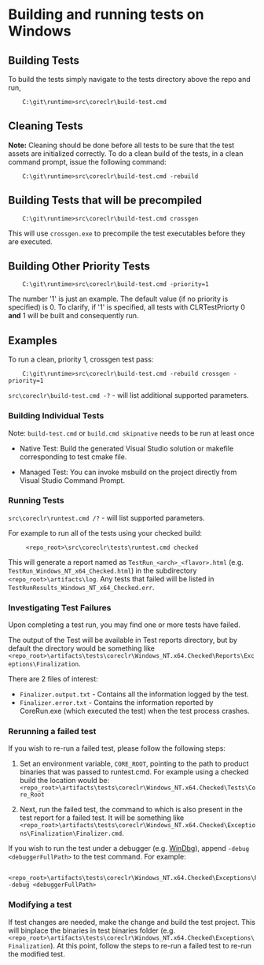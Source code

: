 Building and running tests on Windows
=====================================

## Building Tests

To build the tests simply navigate to the tests directory above the repo and run,
```
    C:\git\runtime>src\coreclr\build-test.cmd
```

## Cleaning Tests

**Note:** Cleaning should be done before all tests to be sure that the test assets are initialized correctly. To do a clean build of the tests, in a clean command prompt, issue the following command:
```
    C:\git\runtime>src\coreclr\build-test.cmd -rebuild
```

## Building Tests that will be precompiled

```
    C:\git\runtime>src\coreclr\build-test.cmd crossgen
```

This will use `crossgen.exe` to precompile the test executables before they are executed.

## Building Other Priority Tests

```
    C:\git\runtime>src\coreclr\build-test.cmd -priority=1
```

The number '1' is just an example. The default value (if no priority is specified) is 0. To clarify, if '1' is specified, all tests with CLRTestPriorty 0 **and** 1 will be built and consequently run.

## Examples

To run a clean, priority 1, crossgen test pass:

```
    C:\git\runtime>src\coreclr\build-test.cmd -rebuild crossgen -priority=1
```

`src\coreclr\build-test.cmd -?` - will list additional supported parameters.

### Building Individual Tests

Note: `build-test.cmd` or `build.cmd skipnative` needs to be run at least once

* Native Test: Build the generated Visual Studio solution or makefile corresponding to test cmake file.

* Managed Test: You can invoke msbuild on the project directly from Visual Studio Command Prompt.

### Running Tests

`src\coreclr\runtest.cmd /?` - will list supported parameters.

For example to run all of the tests using your checked build:

```
     <repo_root>\src\coreclr\tests\runtest.cmd checked
```

This will generate a report named as `TestRun_<arch>_<flavor>.html` (e.g. `TestRun_Windows_NT_x64_Checked.html`) in the subdirectory `<repo_root>\artifacts\log`. Any tests that failed will be listed in `TestRunResults_Windows_NT_x64_Checked.err`.

### Investigating Test Failures

Upon completing a test run, you may find one or more tests have failed.

The output of the Test will be available in Test reports directory, but by default the directory would be something like `<repo_root>\artifacts\tests\coreclr\Windows_NT.x64.Checked\Reports\Exceptions\Finalization`.

There are 2 files of interest:

- `Finalizer.output.txt` - Contains all the information logged by the test.
- `Finalizer.error.txt`  - Contains the information reported by CoreRun.exe (which executed the test) when the test process crashes.

### Rerunning a failed test

If you wish to re-run a failed test, please follow the following steps:

1. Set an environment variable, `CORE_ROOT`, pointing to the path to product binaries that was passed to runtest.cmd.
For example using a checked build the location would be: `<repo_root>\artifacts\tests\coreclr\Windows_NT.x64.Checked\Tests\Core_Root`

2. Next, run the failed test, the command to which is also present in the test report for a failed test. It will be something like `<repo_root>\artifacts\tests\coreclr\Windows_NT.x64.Checked\Exceptions\Finalization\Finalizer.cmd`.

If you wish to run the test under a debugger (e.g. [WinDbg](http://msdn.microsoft.com/en-us/library/windows/hardware/ff551063(v=vs.85).aspx)), append `-debug <debuggerFullPath>` to the test command. For example:

```
     <repo_root>\artifacts\tests\coreclr\Windows_NT.x64.Checked\Exceptions\Finalization\Finalizer.cmd -debug <debuggerFullPath>
```

### Modifying a test

If test changes are needed, make the change and build the test project. This will binplace the binaries in test binaries folder (e.g. `<repo_root>\artifacts\tests\coreclr\Windows_NT.x64.Checked\Exceptions\Finalization`). At this point, follow the steps to re-run a failed test to re-run the modified test.
